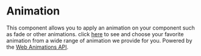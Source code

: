 # Animation

This component allows you to apply an animation on your component such as fade or other animations. click [here](/component/animation/names) to see and choose your favorite animation from a wide range of animation we provide for you. Powered by the [Web Animations API](https://developer.mozilla.org/en-US/docs/Web/API/Web_Animations_API).

<Playground />

<Usage />

<Api />

<Examples />

<Example value="default" />

<Example value="name" />

<Example value="duration" />
